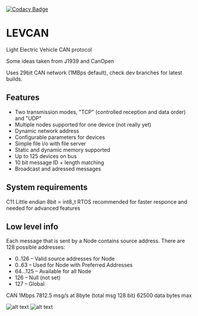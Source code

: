 [![Codacy Badge](https://app.codacy.com/project/badge/Grade/50630b32be6948d9b6e1a81c14156d79)](https://www.codacy.com/manual/VasiliSker/LEVCAN?utm_source=github.com&amp;utm_medium=referral&amp;utm_content=VasiliSker/LEVCAN&amp;utm_campaign=Badge_Grade)
# LEVCAN
Light Electric Vehicle CAN protocol

Some ideas taken from J1939 and CanOpen

Uses 29bit CAN network (1MBps default), check dev branches for latest builds.

Features
----------------
 - Two transmission modes, "TCP" (controlled reception and data order) and "UDP"
 - Multiple nodes supported for one device (not really yet)
 - Dynamic network address
 - Configurable parameters for devices
 - Simple file i/o with file server
 - Static and dynamic memory supported
 - Up to 125 devices on bus
 - 10 bit message ID + length matching
 - Broadcast and adressed messages

System requirements
----------------
C11
Little endian
8bit = int8_t
RTOS recommended for faster responce and needed for advanced features

Low level info
----------------
Each message that is sent by a Node contains source address. There are 128 possible addresses: 
 - 0..126 – Valid source addresses for Node 
 - 0..63 – Used for Node with Preferred Addresses
 - 64...125 – Available for all Node
 - 126 – Null (not set)
 - 127 – Global 
 
CAN 1Mbps
7812.5 msg/s at 8byte (total msg 128 bit)
62500 data bytes max

![alt text](https://i.imgur.com/L0YKIc9.png)
![alt text](https://i.imgur.com/CYgbNCG.png)
